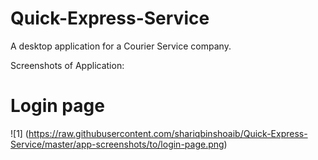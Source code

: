 # Quick-Express-Service
A desktop application for a Courier Service company.

Screenshots of Application:

# Login page

![1] (https://raw.githubusercontent.com/shariqbinshoaib/Quick-Express-Service/master/app-screenshots/to/login-page.png)



